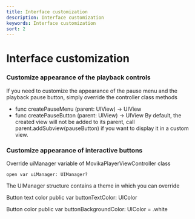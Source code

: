 ```yaml
---
title: Interface customization
description: Interface customization
keywords: Interface customization
sort: 2
---
```


# Interface customization

### Customize appearance of the playback controls

If you need to customize the appearance of the pause menu and the playback pause button, simply override the controller class methods

- func createPauseMenu (parent: UIView) -> UIView
- func createPauseButton (parent: UIView) -> UIView
  By default, the created view will not be added to its parent, call parent.addSubview(pauseButton) if you want to display it in a custom view.

### Customize appearance of interactive buttons

Override uiManager variable of MovikaPlayerViewController class

```
open var uiManager: UIManager?
```

The UIManager structure contains a theme in which you can override

Button text color
public var buttonTextColor: UIColor

Button color
public var buttonBackgroundColor: UIColor = .white
